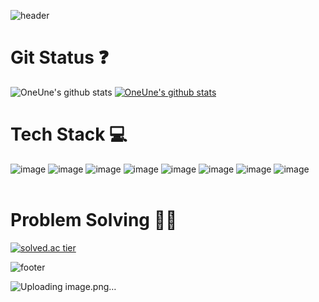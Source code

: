 ![header](https://capsule-render.vercel.app/api?type=Slice&color=timeGradient&height=150&section=header&text=OneUne's%20Github&fontSize=40%&fontColor=black)

# Git Status ❓
![OneUne's github stats](https://github-readme-stats.vercel.app/api?username=OneUne&show_icons=true)
[![OneUne's github stats](https://github-readme-stats.vercel.app/api/top-langs/?username=OneUne&show_icons=true&hide_border=true&title_color=004386&icon_color=004386&layout=compact)](https://github.com/OneUne)

# Tech Stack 💻
![image](https://user-images.githubusercontent.com/61937858/109414347-c8ef3380-79f5-11eb-82b5-220d4277c287.png)
![image](https://user-images.githubusercontent.com/61937858/109414349-cab8f700-79f5-11eb-9820-b827804c6290.png)
![image](https://user-images.githubusercontent.com/61937858/109414354-d0164180-79f5-11eb-81ca-23c50cdee155.png)
![image](https://user-images.githubusercontent.com/61937858/109414357-d3a9c880-79f5-11eb-94f2-021cbe022df0.png)
![image](https://user-images.githubusercontent.com/61937858/109414360-d4daf580-79f5-11eb-8e04-9108cbb0f9ad.png)
![image](https://user-images.githubusercontent.com/61937858/109414366-d6a4b900-79f5-11eb-812e-934a88530118.png)
![image](https://user-images.githubusercontent.com/61937858/109414408-1a97be00-79f6-11eb-86cd-1f8c4c17fb83.png)
![image](https://user-images.githubusercontent.com/61937858/109414402-0a7fde80-79f6-11eb-8658-9f5cf5c0ad26.png)
<br><br>

# Problem Solving 👩‍💻

 [![solved.ac tier](http://mazassumnida.wtf/api/generate_badge?boj=charming9871)](https://solved.ac/charming9871) </span>

![footer](https://capsule-render.vercel.app/api?type=Slice&color=timeGradient&height=150&section=footer)

<!--
**OneUne/OneUne** is a ✨ _special_ ✨ repository because its `README.md` (this file) appears on your GitHub profile.

Here are some ideas to get you started:

- 🔭 I’m currently working on ...
![Uploading image.png…]()
- 🌱 I’m currently learning ...
- 👯 I’m looking to collaborate on ...
- 🤔 I’m looking for help with ...
- 💬 Ask me about ...
- 📫 How to reach me: ...
- 😄 Pronouns: ...
- ⚡ Fun fact: ...
-->
![Uploading image.png…]()
